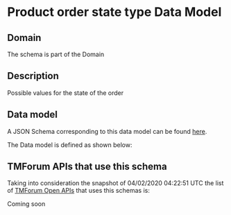 # Product order state type Data Model

## Domain

The  schema is part of the  Domain

## Description

Possible values for the state of the order

## Data model

A JSON Schema corresponding to this data model can be found
[here](https://github.com/tmforum-rand/schemas/blob/candidates/Customer/ProductOrderStateType.schema.json).

The Data model is defined as shown below:




## TMForum APIs that use this schema

Taking into consideration the snapshot of 04/02/2020 04:22:51 UTC the list of [TMForum Open APIs](https://www.tmforum.org/open-apis/) that uses this schemas is:

Coming soon